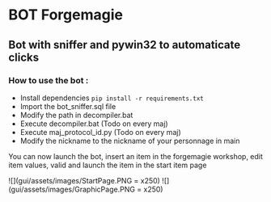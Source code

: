# BOT Forgemagie

## Bot with sniffer and pywin32 to automaticate clicks

### How to use the bot :
- Install dependencies ``pip install -r requirements.txt``
- Import the bot_sniffer.sql file
- Modify the path in decompiler.bat
- Execute decompiler.bat (Todo on every maj)
- Execute maj_protocol_id.py (Todo on every maj)
- Modify the nickname to the nickname of your personnage in main

You can now launch the bot, insert an item in the forgemagie workshop, 
edit item values, valid and launch the item in the start item page

![](gui/assets/images/StartPage.PNG = x250)
![](gui/assets/images/GraphicPage.PNG = x250)